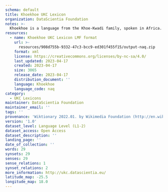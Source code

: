 ```yaml
---
schema: default
title: Khoekhoe UKC Lexicon
organization: DataScientia Foundation
notes: >-
  Khoekhoe is a language from the Khoe-Kwadi family, spoken in Africa. The UKC Lexicon of Khoekhoe is represented as a lexico-semantic network. It consists of words, word senses, synsets, as well as sense-level and synset-level relationships.
resources:
  - name: Khoekhoe UKC Lexicon LMF format
    url: >-
      resources/908d755b-9332-47c3-bcc9-ed301f455f15/output-naq.zip
    format: xml
    license: https://creativecommons.org/licenses/by-nc-sa/4.0/
    last_updated: 2023-04-17
    created: 2023-04-17
    size: 3065
    release_date: 2023-04-17
    distribution_document: ''
    language: Khoekhoe
    language_code: naq
category:
  - UKC Lexicons
maintainer: DataScientia Foundation
maintainer_email: ''
tags: ''
provenance: 'Wiktionary 2022.01. by Wikimedia Foundation (http://en.wiktionary.org); CogNet 2.1 by Khuyagbaatar Batsuren, National University of Mongolia (http://cognet.ukc.disi.unitn.it); KinDiv: Kinship Diversity 1.0 by Temuulen Khishigsuren (http://ukc.disi.unitn.it/index.php/kinship/); Antonymy 1.0 by Gábor Bella (http://ukc.datascientia.eu); Princeton WordNet 2.1 by Princeton University (https://wordnet.princeton.edu)'
version: '1.0'
dataset_level: Language Level (L1-2)
dataset_access: Open Access
dataset_description: ''
landing_page: ''
date_of_collection: ''
words: 29
synsets: 29
senses: 29
sense_relations: 1
synset_relations: 2
more_information: http://ukc.datascientia.eu/
latitude_map: -25.5
longitude_map: 18.0
---
```


